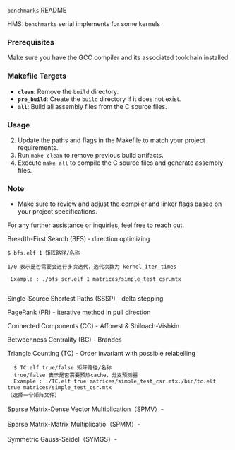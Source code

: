 `benchmarks` README

HMS: `benchmarks` serial implements for some kernels

### Prerequisites

Make sure you have the GCC compiler and its associated toolchain installed

### Makefile Targets

- **`clean`**: Remove the `build` directory.
- **`pre_build`**: Create the `build` directory if it does not exist.
- **`all`**: Build all assembly files from the C source files.

### Usage

2. Update the paths and flags in the Makefile to match your project requirements.
3. Run `make clean` to remove previous build artifacts.
4. Execute `make all` to compile the C source files and generate assembly files.

### Note

- Make sure to review and adjust the compiler and linker flags based on your project specifications.

For any further assistance or inquiries, feel free to reach out.

 Breadth-First Search (BFS) - direction optimizing

```
$ bfs.elf 1 矩阵路径/名称

1/0 表示是否需要会进行多次迭代，迭代次数为 kernel_iter_times

 Example : ./bfs_scr.elf 1 matrices/simple_test_csr.mtx
 
```

 Single-Source Shortest Paths (SSSP) - delta stepping

PageRank (PR) - iterative method in pull direction

Connected Components (CC) - Afforest & Shiloach-Vishkin

Betweenness Centrality (BC) - Brandes

Triangle Counting (TC) - Order invariant with possible relabelling

```
  $ TC.elf true/false 矩阵路径/名称
  true/false 表示是否需要预热cache，分支预测器
  Example : ./TC.elf true matrices/simple_test_csr.mtx./bin/tc.elf true matrices/simple_test_csr.mtx
（选择一个矩阵文件）
```

Sparse Matrix-Dense Vector Multiplication（SPMV）-

Sparse Matrix-Matrix Multiplicatio（SPMM）- 

Symmetric Gauss-Seidel（SYMGS）-